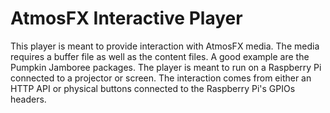 # AtmosFX Interactive Player

This player is meant to provide interaction with AtmosFX media. The media requires a buffer file as well as the content files. A good example are the Pumpkin Jamboree packages. The player is meant to run on a Raspberry Pi connected to a projector or screen. The interaction comes from either an HTTP API or physical buttons connected to the Raspberry Pi's GPIOs headers.
 
